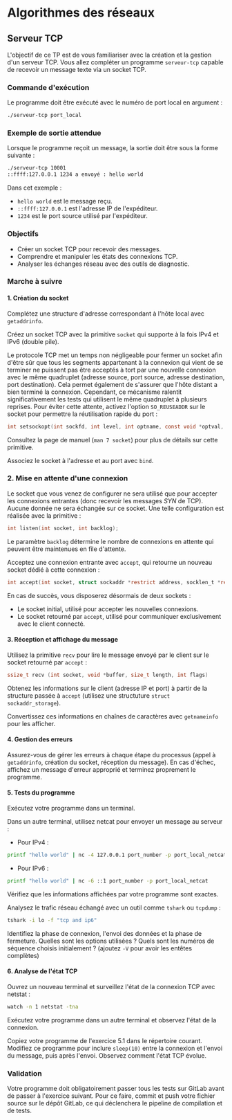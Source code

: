 # Algorithmes des réseaux

## Serveur TCP

L'objectif de ce TP est de vous familiariser avec la création et la gestion d'un serveur TCP. Vous allez compléter un programme `serveur-tcp` capable de recevoir un message texte via un socket TCP.

### Commande d'exécution

Le programme doit être exécuté avec le numéro de port local en argument :

```sh
./serveur-tcp port_local
```

### Exemple de sortie attendue

Lorsque le programme reçoit un message, la sortie doit être sous la forme suivante :

```sh
./serveur-tcp 10001
::ffff:127.0.0.1 1234 a envoyé : hello world
```

Dans cet exemple :

- `hello world` est le message reçu.
- `::ffff:127.0.0.1` est l'adresse IP de l'expéditeur.
- `1234` est le port source utilisé par l'expéditeur.

### Objectifs

- Créer un socket TCP pour recevoir des messages.
- Comprendre et manipuler les états des connexions TCP.
- Analyser les échanges réseau avec des outils de diagnostic.

### Marche à suivre

#### 1. Création du socket

Complétez une structure d'adresse correspondant à l'hôte local avec `getaddrinfo`.

Créez un socket TCP avec la primitive `socket` qui supporte à la fois IPv4 et IPv6 (double pile).

Le protocole TCP met un temps non négligeable pour fermer un socket afin d'être sûr que tous les segments appartenant à la connexion qui vient de se terminer ne puissent pas être acceptés à tort par une nouvelle connexion avec le même quadruplet (adresse source, port source, adresse destination, port destination). Cela permet également de s'assurer que l'hôte distant a bien terminé la connexion. Cependant, ce mécanisme ralentit significativement les tests qui utilisent le même quadruplet à plusieurs reprises. Pour éviter cette attente, activez l'option `SO_REUSEADDR` sur le socket pour permettre la réutilisation rapide du port :

```c
int setsockopt(int sockfd, int level, int optname, const void *optval, socklen_t optlen);
```

Consultez la page de manuel (`man 7 socket`) pour plus de détails sur cette primitive.

Associez le socket à l'adresse et au port avec `bind`.

### 2. Mise en attente d'une connexion

Le socket que vous venez de configurer ne sera utilisé que pour accepter les connexions entrantes (donc recevoir les messages *SYN* de TCP). Aucune donnée ne sera échangée sur ce socket. Une telle configuration est réalisée avec la primitive :

```c
int listen(int socket, int backlog);
```

Le paramètre `backlog` détermine le nombre de connexions en attente qui peuvent être maintenues en file d'attente.

Acceptez une connexion entrante avec `accept`, qui retourne un nouveau socket dédié à cette connexion :

```c
int accept(int socket, struct sockaddr *restrict address, socklen_t *restrict address_len);
```

En cas de succès, vous disposerez désormais de deux sockets :

- Le socket initial, utilisé pour accepter les nouvelles connexions.
- Le socket retourné par `accept`, utilisé pour communiquer exclusivement avec le client connecté.

#### 3. Réception et affichage du message

Utilisez la primitive `recv` pour lire le message envoyé par le client sur le socket retourné par `accept` :

```c
ssize_t recv (int socket, void *buffer, size_t length, int flags)
```

Obtenez les informations sur le client (adresse IP et port) à partir de la structure passée à `accept` (utilisez une structuture `struct sockaddr_storage`).

Convertissez ces informations en chaînes de caractères avec `getnameinfo` pour les afficher.

#### 4. Gestion des erreurs

Assurez-vous de gérer les erreurs à chaque étape du processus (appel à `getaddrinfo`, création du socket, réception du message). En cas d'échec, affichez un message d'erreur approprié et terminez proprement le programme.

#### 5. Tests du programme

Exécutez votre programme dans un terminal.

Dans un autre terminal, utilisez netcat pour envoyer un message au serveur :

- Pour IPv4 :

```sh
printf "hello world" | nc -4 127.0.0.1 port_number -p port_local_netcat
```

- Pour IPv6 :

```sh
printf "hello world" | nc -6 ::1 port_number -p port_local_netcat
```

Vérifiez que les informations affichées par votre programme sont exactes.

Analysez le trafic réseau échangé avec un outil comme `tshark` ou `tcpdump` :

```sh
tshark -i lo -f "tcp and ip6"
```

Identifiez la phase de connexion, l'envoi des données et la phase de fermeture. Quelles sont les options utilisées ? Quels sont les numéros de séquence choisis initialement ? (ajoutez `-V` pour avoir les entêtes complètes)

#### 6. Analyse de l'état TCP

Ouvrez un nouveau terminal et surveillez l'état de la connexion TCP avec netstat :

```sh
watch -n 1 netstat -tna
```

Exécutez votre programme dans un autre terminal et observez l'état de la connexion.

Copiez votre programme de l'exercice 5.1 dans le répertoire courant. Modifiez ce programme pour inclure `sleep(10)` entre la connexion et l'envoi du message, puis après l'envoi. Observez comment l'état TCP évolue.

### Validation

Votre programme doit obligatoirement passer tous les tests sur GitLab avant de passer à l'exercice suivant. Pour ce faire, commit et push votre fichier source sur le dépôt GitLab, ce qui déclenchera le pipeline de compilation et de tests.
